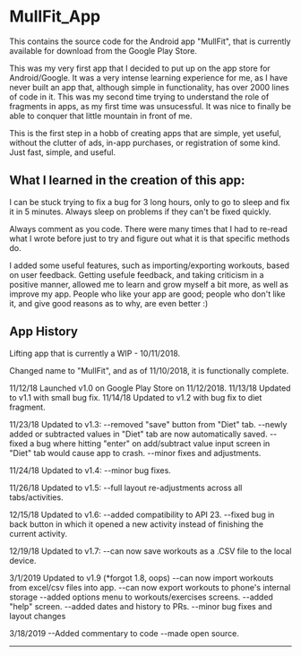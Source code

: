 # MullFit_App
This contains the source code for the Android app "MullFit", that is currently available for download from the Google Play Store.

This was my very first app that I  decided to put up on the app store for Android/Google. It was a very intense learning experience for me, as I have never built an app that, although simple in functionality, has over 2000 lines of code in it. 
This was my second time trying to understand the role of fragments in apps, as my first time was unsucessful. It was nice to finally be able to conquer that little mountain in front of me. 

This is the first step in a hobb of creating apps that are simple, yet useful, without the clutter of ads, in-app purchases, or registration of some kind. Just fast, simple, and useful.

What I learned in the creation of this app:
-------------------------------------------------------------------------------------
I can be stuck trying to fix a bug for 3 long hours, only to go to sleep and fix it in 5 minutes.
Always sleep on problems if they can't be fixed quickly.

Always comment as you code. There were many times that I had to re-read what I wrote before just to try and figure out what it is that specific methods do.

I added some useful features, such as importing/exporting workouts, based on user feedback. Getting usefule feedback, and taking criticism in a positive manner, allowed me to learn and grow myself a bit more, as well as improve my app.
People who like your app are good; people who don't like it, and give good reasons as to why, are even better :)

App History
-------------------------------------------------------------------------------------
Lifting app that is currently a WIP - 10/11/2018.

Changed name to "MullFit", and as of 11/10/2018, it is functionally complete.
        
11/12/18 Launched v1.0 on Google Play Store on 11/12/2018.
11/13/18 Updated to v1.1 with small bug fix.
11/14/18 Updated to v1.2 with bug fix to diet fragment.

11/23/18 Updated to v1.3: --removed "save" button from "Diet" tab.
               --newly added or subtracted values in "Diet" tab are now automatically saved.
               --fixed a bug where hitting "enter" on add/subtract value input screen
                   in "Diet" tab would cause app to crash.
               --minor fixes and adjustments.
               
11/24/18 Updated to v1.4: --minor bug fixes.

11/26/18 Updated to v1.5: --full layout re-adjustments across all tabs/activities.

12/15/18 Updated to v1.6: --added compatibility to API 23. 
                 --fixed bug in back button in which it opened a new activity
                   instead of finishing the current activity.
                   
12/19/18 Updated to v1.7: --can now save workouts as a .CSV file to the local device.

3/1/2019 Updated to v1.9 (*forgot 1.8, oops)
               --can now import workouts from excel/csv files into app.
               --can now export workouts to phone's internal storage
               --added options menu to workouts/exercises screens.
               --added "help" screen.
               --added dates and history to PRs.
               --minor bug fixes and layout changes
               
 3/18/2019 --Added commentary to code
           --made open source.
           
-------------------------------------------------------------------------------------

